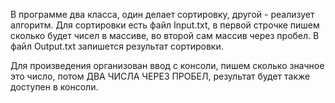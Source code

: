 В программе два класса, один делает сортировку, другой - реализует алгоритм.
Для сортировки есть файл Input.txt, в первой строчке пишем сколько будет чисел в массиве, во второй сам массив через пробел.
В файл Output.txt запишется результат сортировки.

Для произведения организован ввод с консоли, пишем сколько значное это число, потом ДВА ЧИСЛА ЧЕРЕЗ ПРОБЕЛ, результат будет также доступен в консоли.
